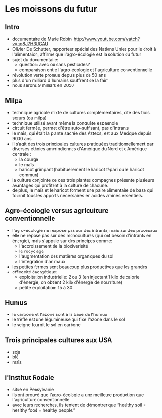 # Les moissons du futur

## Intro
* documentaire de Marie Robin: 
http://www.youtube.com/watch?v=qq8J7H3UGAU
* Olivier De Schutter, rapporteur spécial des Nations Unies pour le droit à l'alimentaion, affirme que l'agro-écologie est la solution du futur
* sujet du documentaire:
  * question: avec ou sans pesticides?
  * comparaison entre l'agro-écologie et l'agriculture conventionnelle
* révolution verte promue depuis plus de 50 ans
* plus d'un milliard d'humains souffrent de la faim
* nous serons 9 milliars en 2050

## Milpa
* technique agricole mixte de cultures complémentaires, dite des trois sœurs (ou milpa)
* technique utilisé avant même la conquête espagnole
* circuit fermée, permet d'être auto-suffisant, pas d'intrants
* le maîs, qui était la plante sacrée des Aztecs, est aux Mexique depuis 9000 ans
* il s'agit des trois principales cultures pratiquées traditionnellement par diverses ethnies amérindiennes d'Amérique du Nord et d'Amérique centrale :
  * la courge 
  * le maïs
  * haricot grimpant (habituellement le haricot tépari ou le haricot commun)
* la culture conjointe de ces trois plantes compagnes présente plusieurs avantages qui profitent à la culture de chacune. 
* de plus, le maïs et le haricot forment une paire alimentaire de base qui fournit tous les apports nécessaires en acides aminés essentiels.

## Agro-écologie versus agriculture conventionnelle
* l'agro-écologie ne respose pas sur des intrants, mais sur des processus
* elle ne repose pas sur des monocultures (qui ont besoin d'intrants en énergie), mais s'appuie sur des principes comme:
  * l'accroissement de la biodiverisité
  * le recyclage
  * l'augmentation des matières organiques du sol
  * l'intégration d'animaux
* les petites fermes sont beaucoup plus productives que les grandes
* efficacité énergétique:
  * exploitation industrielle: 2 ou 3 (en injectant 1 kilo de calorie d'énergie, on obtient 2 kilo d'énergie de nourriture)
  * petite exploitation: 15 à 30

## Humus
* le carbone et l'azone sont à la base de l'humus
* le trèfle est une légumineuse qui fixe l'azone dans le sol
* le seigne fournit le sol en carbone

## Trois principales cultures aux USA
* soja
* blé
* maîs

## l'institut Rodale 
* situé en Pensylvanie
* ils ont prouvé que l'agro-écologie a une meilleure production que l'agriculture conventionnelle
* avec leurs recherches, ils tentent de démontrer que “healthy soil = healthy food = healthy people.”
